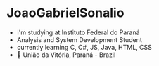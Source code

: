# JoaoGabrielSonalio

* I'm studying at Instituto Federal do Paraná
* Analysis and System Development Student
* currently learning C, C#, JS, Java, HTML, CSS
* 🚩 União da Vitória, Paraná - Brazil
 

